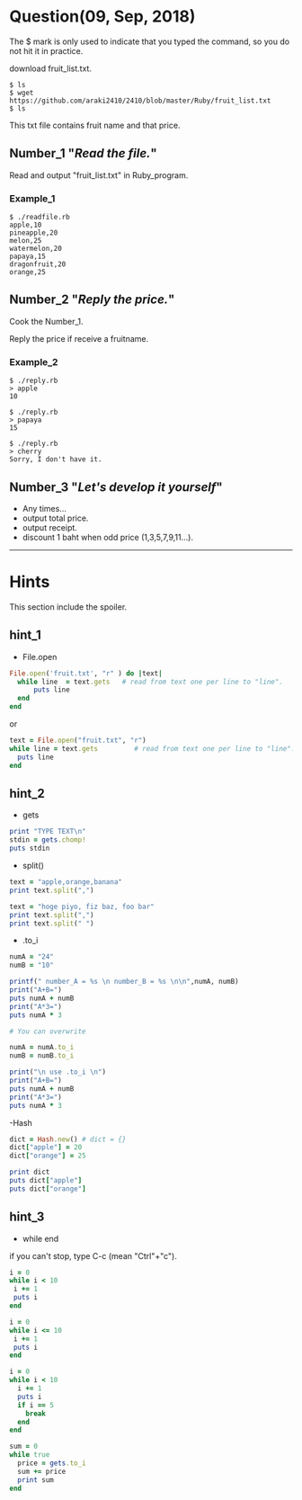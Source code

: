 Question(09, Sep, 2018)
====

The $ mark is only used to indicate that you typed the command, so you do not hit it in practice.

download fruit_list.txt.
```shell
$ ls
$ wget https://github.com/araki2410/2410/blob/master/Ruby/fruit_list.txt
$ ls
```

This txt file contains fruit name and that price.
 
## Number_1 "*Read the file.*"
Read and output "fruit_list.txt" in Ruby_program.

### Example_1
```shell
$ ./readfile.rb
apple,10
pineapple,20
melon,25
watermelon,20
papaya,15
dragonfruit,20
orange,25
```

## Number_2 "*Reply the price.*"
Cook the Number_1.

Reply the price if receive a fruitname.

### Example_2
```shell
$ ./reply.rb
> apple
10

$ ./reply.rb
> papaya
15

$ ./reply.rb
> cherry
Sorry, I don't have it. 
```


## Number_3 "*Let's develop it yourself*"
- Any times...
- output total price.
- output receipt.
- discount 1 baht when odd price (1,3,5,7,9,11...).

----
# Hints

This section include the spoiler.

## hint_1
- File.open
```ruby
File.open('fruit.txt', "r" ) do |text|
  while line  = text.gets   # read from text one per line to "line".
      puts line
  end
end
```

or

```ruby
text = File.open("fruit.txt", "r")
while line = text.gets         # read from text one per line to "line".
  puts line
end
```


## hint_2

- gets
```ruby
print "TYPE TEXT\n"
stdin = gets.chomp!
puts stdin
```
- split()
```ruby
text = "apple,orange,banana"
print text.split(",")

text = "hoge piyo, fiz baz, foo bar"
print text.split(",")
print text.split(" ")

```

- .to_i
```ruby
numA = "24"
numB = "10"

printf(" number_A = %s \n number_B = %s \n\n",numA, numB)
print("A+B=")
puts numA + numB
print("A*3=")
puts numA * 3

# You can overwrite

numA = numA.to_i
numB = numB.to_i

print("\n use .to_i \n")
print("A+B=")
puts numA + numB
print("A*3=")
puts numA * 3

```

-Hash
```ruby
dict = Hash.new() # dict = {}
dict["apple"] = 20
dict["orange"] = 25

print dict
puts dict["apple"]
puts dict["orange"]

```

## hint_3
- while end

if you can't stop, type C-c (mean "Ctrl"+"c").

```ruby
i = 0
while i < 10
 i += 1
 puts i     
end
```
```ruby
i = 0
while i <= 10
 i += 1
 puts i
end
```
```ruby
i = 0
while i < 10
  i += 1
  puts i
  if i == 5
    break
  end   
end
```
```ruby
sum = 0
while true
  price = gets.to_i
  sum += price
  print sum
end
```
